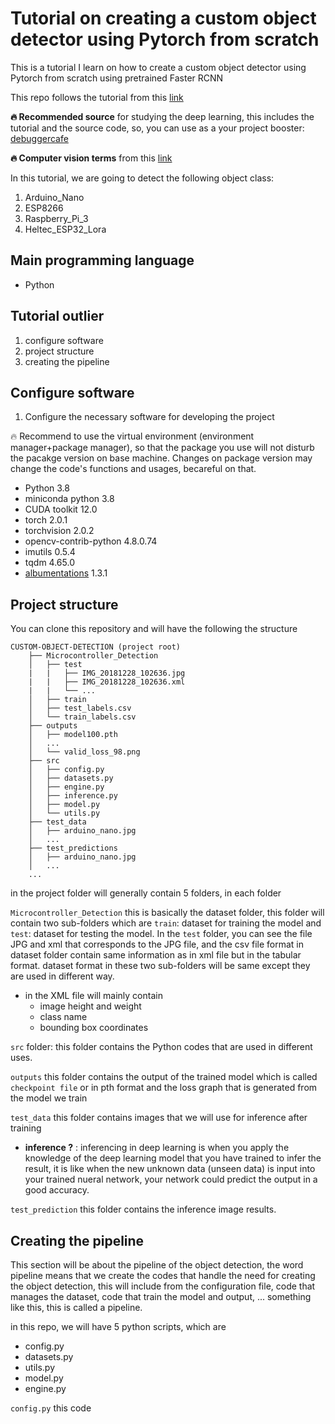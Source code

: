 # Tutorial on creating a custom object detector using Pytorch from scratch
This is a tutorial I learn on how to create a custom object detector using Pytorch from scratch using pretrained Faster RCNN

This repo follows the tutorial from this [link](https://debuggercafe.com/custom-object-detection-using-pytorch-faster-rcnn/)

**:fire: Recommended source** for studying the deep learning, this includes the tutorial and the source code, so, you can use as a your project booster: [debuggercafe](https://debuggercafe.com/)

**:fire: Computer vision terms** from this [link](https://blog.roboflow.com/glossary/)

In this tutorial, we are going to detect the following object class:
1. Arduino_Nano
2. ESP8266
3. Raspberry_Pi_3
4. Heltec_ESP32_Lora

## Main programming language
- Python

## Tutorial outlier
1. configure software
2. project structure
3. creating the pipeline


## Configure software
1. Configure the necessary software for developing the project

:fire: Recommend to use the virtual environment (environment manager+package manager), so that the package you use will not disturb the pacakge version on base machine. Changes on package version may change the code's functions and usages, becareful on that.

- Python 3.8
- miniconda python 3.8
- CUDA toolkit 12.0
- torch 2.0.1
- torchvision 2.0.2
- opencv-contrib-python 4.8.0.74
- imutils 0.5.4
- tqdm 4.65.0
- [albumentations](https://albumentations.ai/) 1.3.1

## Project structure

You can clone this repository and will have the following the structure
```
CUSTOM-OBJECT-DETECTION (project root)
    ├── Microcontroller_Detection
    │   ├── test
    |   |   ├── IMG_20181228_102636.jpg
    |   |   ├── IMG_20181228_102636.xml
    |   |   └── ...
    │   ├── train
    │   ├── test_labels.csv
    │   └── train_labels.csv
    ├── outputs
    │   ├── model100.pth
    │   ...
    │   └── valid_loss_98.png
    ├── src
    │   ├── config.py
    │   ├── datasets.py
    │   ├── engine.py
    │   ├── inference.py
    │   ├── model.py
    │   └── utils.py
    ├── test_data
    │   ├── arduino_nano.jpg
    │   ...
    ├── test_predictions
    │   ├── arduino_nano.jpg
    │   ...
    ...
```
in the project folder will generally contain 5 folders, in each folder

`Microcontroller_Detection` this is basically the dataset folder, this folder will contain two sub-folders which are `train`: dataset for training the model and `test`: dataset for testing the model. In the `test` folder, you can see the file JPG and xml that corresponds to the JPG file, and the csv file format in dataset folder contain same information as in xml file but in the tabular format. dataset format in these two sub-folders will be same except they are used in different way.
- in the XML file will mainly contain
    - image height and weight
    - class name
    - bounding box coordinates

`src` folder: this folder contains the Python codes that are used in different uses.

`outputs` this folder contains the output of the trained model which is called `checkpoint file` or in pth format and the loss graph that is generated from the model we train

`test_data` this folder contains images that we will use for inference after training
- **inference ?** : inferencing in deep learning is when you apply the knowledge of the deep learning model that you have trained to infer the result, it is like when the new unknown data (unseen data) is input into your trained nueral network, your network could predict the output in a good accuracy.

`test_prediction` this folder contains the inference image results.

## Creating the pipeline

This section will be about the pipeline of the object detection, the word pipeline means that we create the codes that handle the need for creating the object detection, this will include from the configuration file, code that manages the dataset, code that train the model and output, ... something like this, this is called a pipeline.

in this repo, we will have 5 python scripts, which are
- config.py
- datasets.py
- utils.py
- model.py
- engine.py

`config.py` this code 